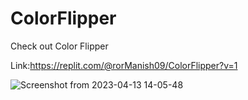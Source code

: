 # ColorFlipper

Check out Color Flipper


Link:https://replit.com/@rorManish09/ColorFlipper?v=1





![Screenshot from 2023-04-13 14-05-48](https://user-images.githubusercontent.com/122202605/231704619-6363e820-5d42-4f1d-b9fe-9810581f2bde.png)
